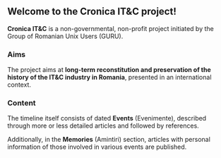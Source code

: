 ## Welcome to the Cronica IT&C project!

**Cronica IT&C** is a non-governmental, non-profit project initiated by
the Group of Romanian Unix Users (GURU).

### Aims

The project aims at **long-term reconstitution and preservation
of the history of the IT&C industry in Romania**, 
presented in an international context.

### Content

The timeline itself consists of dated **Events** (Evenimente),
described through more or less detailed articles and followed 
by references.

Additionally, in the **Memories** (Amintiri) section, articles with
personal information of those involved in various events are published.
